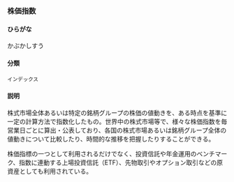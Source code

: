 <div style="display:none;">

## [あ行](securities-terms?id=あ行)
## [か行](securities-terms?id=か行)

</div>

### 株価指数

#### ひらがな

かぶかしすう

#### 分類

`インデックス`

#### 説明

株式市場全体あるいは特定の銘柄グループの株価の値動きを、ある時点を基準に一定の計算方法で指数化したもの。世界中の株式市場等で、様々な株価指数を毎営業日ごとに算出・公表しており、各国の株式市場あるいは銘柄グループ全体の値動きについて比較したり、時間的な推移を把握したりすることができる。
 
株価指標の一つとして利用されるだけでなく、投資信託や年金運用のベンチマーク、指数に連動する上場投資信託（ETF）、先物取引やオプション取引などの原資産としても利用されている。

<div style="display:none;">

## [さ行](securities-terms?id=さ行)
## [た行](securities-terms?id=た行)
## [な行](securities-terms?id=な行)
## [は行](securities-terms?id=は行)
## [ま行](securities-terms?id=ま行)
## [や行](securities-terms?id=や行)
## [ら行](securities-terms?id=ら行)
## [わ行](securities-terms?id=わ行)
## [英数字・記号](securities-terms?id=英数字・記号)

</div>

